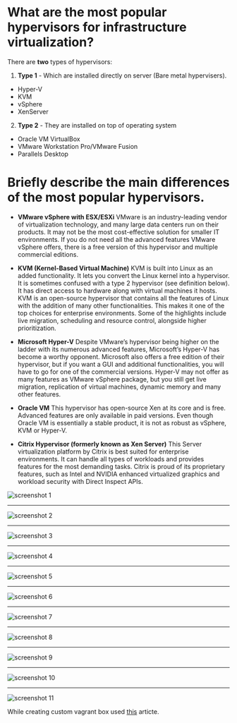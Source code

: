 # What are the most popular hypervisors for infrastructure virtualization?

There are **two** types of hypervisors:
1. **Type 1** - Which are installed directly on server (Bare metal hypervisers).
 - Hyper-V
 - KVM
 - vSphere
 - XenServer
2. **Type 2** - They are installed on top of operating system
  - Oracle VM VirtualBox
  - VMware Workstation Pro/VMware Fusion
  - Parallels Desktop
  
  # Briefly describe the main differences of the most popular hypervisors.
  
- **VMware vSphere with ESX/ESXi**
VMware is an industry-leading vendor of virtualization technology, and many large data centers run on their products. It may not be the most cost-effective solution for smaller IT environments. If you do not need all the advanced features VMware vSphere offers, there is a free version of this hypervisor and multiple commercial editions.

- **KVM (Kernel-Based Virtual Machine)**
KVM is built into Linux as an added functionality. It lets you convert the Linux kernel into a hypervisor. It is sometimes confused with a type 2 hypervisor (see definition below). It has direct access to hardware along with virtual machines it hosts. KVM is an open-source hypervisor that contains all the features of Linux with the addition of many other functionalities. This makes it one of the top choices for enterprise environments. Some of the highlights include live migration, scheduling and resource control, alongside higher prioritization.

- **Microsoft Hyper-V**
Despite VMware’s hypervisor being higher on the ladder with its numerous advanced features, Microsoft’s Hyper-V has become a worthy opponent. Microsoft also offers a free edition of their hypervisor, but if you want a GUI and additional functionalities, you will have to go for one of the commercial versions. Hyper-V may not offer as many features as VMware vSphere package, but you still get live migration, replication of virtual machines, dynamic memory and many other features.

- **Oracle VM**
This hypervisor has open-source Xen at its core and is free. Advanced features are only available in paid versions. Even though Oracle VM is essentially a stable product, it is not as robust as vSphere, KVM or Hyper-V.

- **Citrix Hypervisor (formerly known as Xen Server)**
This Server virtualization platform by Citrix is best suited for enterprise environments. It can handle all types of workloads and provides features for the most demanding tasks. Citrix is proud of its proprietary features, such as Intel and NVIDIA enhanced virtualized graphics and workload security with Direct Inspect APIs.

![screenshot 1](screenshots/1.png)

__________________________________________

![screenshot 2](screenshots/2.png)

__________________________________________

![screenshot 3](screenshots/3.png)

__________________________________________

![screenshot 4](screenshots/4.png)

__________________________________________

![screenshot 5](screenshots/5.png)

__________________________________________

![screenshot 6](screenshots/6.png)

__________________________________________

![screenshot 7](screenshots/7.png)

__________________________________________

![screenshot 8](screenshots/8.png)

__________________________________________

![screenshot 9](screenshots/9.png)

__________________________________________

![screenshot 10](screenshots/10.png)

__________________________________________

![screenshot 11](screenshots/11.png)


While creating custom vagrant box used [this](https://blog.engineyard.com/building-a-vagrant-box) articte.